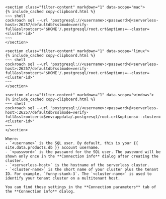     <section class="filter-content" markdown="1" data-scope="mac">
    {% include_cached copy-clipboard.html %}
    ~~~ shell
    cockroach sql --url 'postgresql://<username>:<password>@<serverless-host>:26257/defaultdb?sslmode=verify-full&sslrootcert='$HOME'/.postgresql/root.crt&options=--cluster=<cluster-id>'
    ~~~
    </section>

    <section class="filter-content" markdown="1" data-scope="linux">
    {% include_cached copy-clipboard.html %}
    ~~~ shell
    cockroach sql --url 'postgresql://<username>:<password>@<serverless-host>:26257/defaultdb?sslmode=verify-full&sslrootcert='$HOME'/.postgresql/root.crt&options=--cluster=<cluster-id>'
    ~~~
    </section>

    <section class="filter-content" markdown="1" data-scope="windows">
    {% include_cached copy-clipboard.html %}
    ~~~ shell
    cockroach sql --url "postgresql://<username>:<password>@<serverless-host>:26257/defaultdb?sslmode=verify-full&sslrootcert=$env:appdata/.postgresql/root.crt&options=--cluster=<cluster-id>"
    ~~~
    </section>

    Where:
    - `<username>` is the SQL user. By default, this is your {{ site.data.products.db }} account username.
    - `<password>` is the password for the SQL user. The password will be shown only once in the **Connection info** dialog after creating the cluster.
    - `<serverless-host>` is the hostname of the serverless cluster.
    - `<cluster-name>` is the short name of your cluster plus the tenant ID. For example, `funny-skunk-3`. The `<cluster-name>` is used to identify your tenant cluster on a multitenant host.

    You can find these settings in the **Connection parameters** tab of the **Connection info** dialog.
